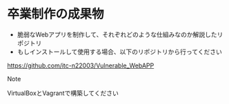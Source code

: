 # 卒業制作の成果物
- 脆弱なWebアプリを制作して、それぞれどのような仕組みなのか解説したリポジトリ
- もしインストールして使用する場合、以下のリポジトリから行ってください

https://github.com/itc-n22003/Vulnerable_WebAPP
> [!NOTE]
> VirtualBoxとVagrantで構築してください
